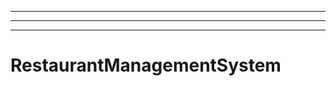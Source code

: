 ------------------------------------------------------------------------
----------------------------------------------------------------------------------------------------
----------------------------------------------------------------------------------------------------
# RestaurantManagementSystem
